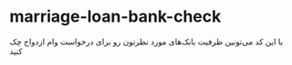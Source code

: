 # marriage-loan-bank-check
با این کد می‌تونین ظرفیت بانک‌های مورد نظرتون رو برای درخواست وام ازدواج چک کنید

